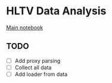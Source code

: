 # HLTV Data Analysis

[Main notebook](notebooks/analyze/matches.ipynb)

## TODO

- [ ] Add proxy parsing
- [ ] Collect all data
- [ ] Add loader from data
